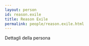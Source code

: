 ```yaml
---
layout: person
id: reason.exile
title: Reason Exile
permalink: people/reason.exile.html
---
```


Dettagli della persona